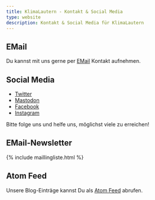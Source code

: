 ```yaml
---
title: KlimaLautern - Kontakt & Social Media
type: website
description: Kontakt & Social Media für KlimaLautern
---
```


## EMail

Du kannst mit uns gerne per [EMail](mailto:info@klimalautern.de) Kontakt aufnehmen.

## Social Media

* [Twitter](https://twitter.com/KlimaLautern)
* <a rel="me"
href="https://climatejustice.social/@KlimaLautern">Mastodon</a>
* [Facebook](https://www.facebook.com/KlimaLautern)
* [Instagram](https://www.instagram.com/klimalautern/)

Bitte folge uns und helfe uns, möglichst viele zu erreichen!

## EMail-Newsletter

{% include maillingliste.html %}

## Atom Feed

Unsere Blog-Einträge kannst Du als [Atom Feed](/feed.xml) abrufen. 
